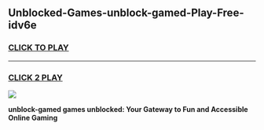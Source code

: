 
## Unblocked-Games-unblock-gamed-Play-Free-idv6e
<h3>
<a href="https://premium76.site?title=unblock-gamed&ref=21A">CLICK TO PLAY</a></h3>
<hr>

<h3>
<a href="https://premium76.site?title=unblock-gamed&ref=21A">CLICK 2 PLAY</a>
  
</h3>

<a href="https://premium76.site?title=unblock-gamed&ref=21A"><img src="https://clearcache.store/games.png"></a>


**unblock-gamed games unblocked: Your Gateway to Fun and Accessible Online Gaming**
